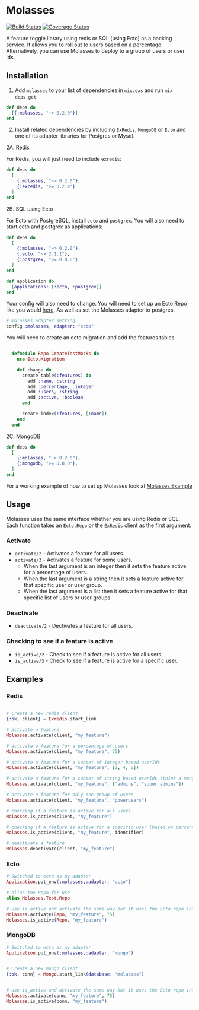 # Molasses

[![Build Status](https://travis-ci.org/securingsincity/molasses.svg?branch=master)](https://travis-ci.org/securingsincity/molasses)
[![Coverage Status](https://coveralls.io/repos/github/securingsincity/molasses/badge.svg?branch=master)](https://coveralls.io/github/securingsincity/molasses?branch=master)

A feature toggle library using redis or SQL (using Ecto) as a backing service. It allows you to roll out to users based on a percentage. Alternatively, you can use Molasses to deploy to a group of users or user ids.

## Installation

  1. Add `molasses` to your list of dependencies in `mix.exs` and run `mix deps.get`:

  ```elixir
  def deps do
    [{:molasses, "~> 0.2.0"}]
  end
  ```
  2. Install related dependencies by including `ExRedis`, `MongoDB` or `Ecto` and one of its adapter libraries for Postgres or Mysql.

  2A. Redis

  For Redis, you will just need to include `exredis`:

  ```elixir
  def deps do
    [
      {:molasses, "~> 0.2.0"},
      {:exredis, ">= 0.2.4"}
    ]
  end
  ```

  2B. SQL using Ecto

  For Ecto with PostgreSQL, install `ecto` and `postgrex`. You will also need to start ecto and postgrex as applications:

  ```elixir
  def deps do
    [
      {:molasses, "~> 0.2.0"},
      {:ecto, "~> 2.1.1"},
      {:postgrex, ">= 0.0.0"}
    ]
  end

  def application do
    [applications: [:ecto, :postgrex]]
  end
  ```

  Your config will also need to change. You will need to set up an Ecto Repo like you would [here](https://hexdocs.pm/ecto/Ecto.html#module-repositories). As well as set the Molasses adapter to postgres.

  ```elixir
  # molasses adapter setting
  config :molasses, adapter: "ecto"
  ```

  You will need to create an ecto migration and add the features tables.

  ```elixir

    defmodule Repo.CreateTestMocks do
      use Ecto.Migration

      def change do
        create table(:features) do
          add :name, :string
          add :percentage, :integer
          add :users, :string
          add :active, :boolean
        end

        create index(:features, [:name])
      end
    end
  ```

  2C. MongoDB

  ```elixir
  def deps do
    [
      {:molasses, "~> 0.2.0"},
      {:mongodb, ">= 0.0.0"},
    ]
  end
  ```

  For a working example of how to set up Molasses look at [Molasses Example](https://github.com/securingsincity/molasses-example)

## Usage

Molasses uses the same interface whether you are using Redis or SQL. Each function takes an `Ecto.Repo` or the `ExRedis` client as the first argument.

### Activate

* `activate/2` - Activates a feature for all users.
* `activate/3` -  Activates a feature for some users.
  *  When the last argument is an integer then it sets the feature active for a percentage of users.
  *  When the last argument is a string then it sets a feature active for that specific user or user group.
  *  When the last argument is a list then it sets a feature active for that specific list of users or user groups

### Deactivate

* `deactivate/2` - Dectivates a feature for all users.

### Checking to see if a feature is active

* `is_active/2` - Check to see if a feature is active for all users.
* `is_active/3` - Check to see if a feature is active for a specific user.


## Examples

### Redis
```elixir

# Create a new redis client
{:ok, client} = Exredis.start_link

# activate a feature
Molasses.activate(client, "my_feature")

# activate a feature for a percentage of users
Molasses.activate(client, "my_feature", 75)

# activate a feature for a subset of integer based userIds
Molasses.activate(client, "my_feature", [2, 4, 5])

# activate a feature for a subset of string based userIds (think a mongoId) or a list of groups
Molasses.activate(client, "my_feature", ["admins", "super admins"])

# activate a feature for only one group of users
Molasses.activate(client, "my_feature", "powerusers")

# checking if a feature is active for all users
Molasses.is_active(client, "my_feature")

# checking if a feature is active for a specific user (based on percentage, or user id/group)
Molasses.is_active(client, "my_feature", identifier)

# deactivate a feature
Molasses.deactivate(client, "my_feature")
```

### Ecto

```elixir
# Switched to ecto as my adapter
Application.put_env(:molasses,:adapter, "ecto")

# alias the Repo for use
alias Molasses.Test.Repo

# use is_active and activate the same way but it uses the Ecto repo instead of
Molasses.activate(Repo, "my_feature", 75)
Molasses.is_active(Repo, "my_feature")
```


### MongoDB

```elixir
# Switched to ecto as my adapter
Application.put_env(:molasses,:adapter, "mongo")


# Create a new mongo client
{:ok, conn} = Mongo.start_link(database: "molasses")


# use is_active and activate the same way but it uses the Ecto repo instead of
Molasses.activate(conn, "my_feature", 75)
Molasses.is_active(conn, "my_feature")
```

